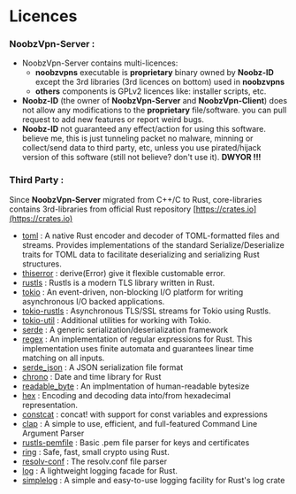 # Licences

### NoobzVpn-Server :
* NoobzVpn-Server contains multi-licences:
	* **noobzvpns** executable is **proprietary** binary owned by **Noobz-ID** except the 3rd libraries (3rd licences on bottom) used in **noobzvpns** 
	* **others** components is GPLv2 licences like: installer scripts, etc.
* **Noobz-ID** (the owner of **NoobzVpn-Server** and **NoobzVpn-Client**) does not  allow  any modifications to the **proprietary** file/software. you can pull request to add new features or report weird bugs.
* **Noobz-ID** not guaranteed any effect/action for using this software. believe me, this is just tunneling packet no malware, minning or collect/send data to third party, etc, unless you use pirated/hijack version of this software (still not believe? don't use it). **DWYOR !!!**

### Third Party :
Since **NoobzVpn-Server** migrated from C++/C to Rust, core-libraries contains 3rd-libraries from official Rust repository [https://crates.io](https://crates.io)


- [toml](https://crates.io/crates/toml) : A native Rust encoder and decoder of TOML-formatted files and streams. Provides implementations of the standard Serialize/Deserialize traits for TOML data to facilitate deserializing and serializing Rust structures.
- [thiserror](https://crates.io/crates/thiserror) : derive(Error) give it flexible customable error.
- [rustls](https://crates.io/crates/rustls) : Rustls is a modern TLS library written in Rust.
- [tokio](https://crates.io/crates/tokio) : An event-driven, non-blocking I/O platform for writing asynchronous I/O backed applications.
- [tokio-rustls](https://crates.io/crates/tokio-rustls) : Asynchronous TLS/SSL streams for Tokio using Rustls.
- [tokio-util](https://crates.io/crates/tokio-util) : Additional utilities for working with Tokio.
- [serde](https://crates.io/crates/serde) : A generic serialization/deserialization framework
- [regex](https://crates.io/crates/regex) : An implementation of regular expressions for Rust. This implementation uses finite automata and guarantees linear time matching on all inputs.
- [serde_json](https://crates.io/crates/serde_json) : A JSON serialization file format
- [chrono](https://crates.io/crates/chrono) : Date and time library for Rust
- [readable_byte](https://crates.io/crates/readable_byte) : An implmentation of human-readable bytesize
- [hex](https://crates.io/crates/hex) : Encoding and decoding data into/from hexadecimal representation.
- [constcat](https://crates.io/crates/constcat) : concat! with support for const variables and expressions
- [clap](https://crates.io/crates/clap) : A simple to use, efficient, and full-featured Command Line Argument Parser
- [rustls-pemfile](https://crates.io/crates/rustls-pemfile) : Basic .pem file parser for keys and certificates
- [ring](https://crates.io/crates/ring) : Safe, fast, small crypto using Rust.
- [resolv-conf](https://crates.io/crates/resolv-conf) : The resolv.conf file parser
- [log](https://crates.io/crates/log) : A lightweight logging facade for Rust.
- [simplelog](https://crates.io/crates/simplelog) : A simple and easy-to-use logging facility for Rust's log crate




